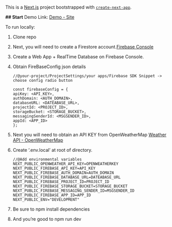#

This is a [Next.js](~https://nextjs.org/~) project bootstrapped with [`create-next-app`](https://github.com/vercel/next.js/tree/canary/packages/create-next-app).

**## Start** Demo Link: [Demo - Site](https://merquri-test-app.netlify.app/)

To run locally:

1. Clone repo
2. Next, you will need to create a Firestore account.[Firebase Console](https://console.firebase.google.com/)
3. Create a Web App + RealTime Database on Firebase Console.
4. Obtain FireBaseConfig json details

   ```
   //@your-project/ProjectSettings/your apps/Firebase SDK Snippet -> choose config radio button

   const firebaseConfig = {
   apiKey: <API_KEY>,
   authDomain: <AUTH_DOMAIN>,
   databaseURL: <DATEABASE_URL>,
   projectId: <PROJECT_ID>,
   storageBucket: <STORAGE_BUCKET>,
   messagingSenderId: <MSGSENDER_ID>,
   appId: <APP_ID>
   };
   ```

5. Next you will need to obtain an API KEY from OpenWeatherMap [Weather API - OpenWeatherMap](https://openweathermap.org/api)
6. Create ‘.env.local’ at root of directory.
   ```
   //@Add environmental variables
   NEXT_PUBLIC_OPENWEATHER_API_KEY=OPENWEATHERKEY
   NEXT_PUBLIC_FIREBASE_API_KEY=API_KEY
   NEXT_PUBLIC_FIREBASE_AUTH_DOMAIN=AUTH_DOMAIN
   NEXT_PUBLIC_FIREBASE_DATABASE_URL=DATEABASE_URL
   NEXT_PUBLIC_FIREBASE_PROJECT_ID=PROJECT_ID
   NEXT_PUBLIC_FIREBASE_STORAGE_BUCKET=STORAGE_BUCKET
   NEXT_PUBLIC_FIREBASE_MESSAGING_SENDER_ID=MSGSENDER_ID
   NEXT_PUBLIC_FIREBASE_APP_ID=APP_ID
   NEXT_PUBLIC_ENV="DEVELOPMENT"
   ```
7. Be sure to npm install dependencies
8. And you’re good to npm run dev
